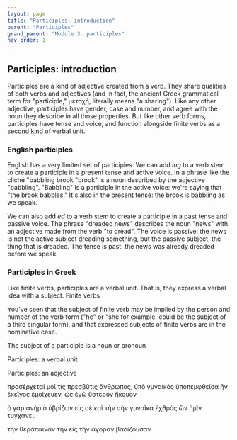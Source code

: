 ```yaml
---
layout: page
title: "Participles: introduction"
parent: "Participles"
grand_parent: "Module 3: participles"
nav_order: 1
---
```




## Participles: introduction

Participles are a kind of adjective created from a verb. They share qualities of both verbs and adjectives (and in fact, the ancient Greek grammatical term for "participle," μετοχή, literally means "a sharing").  Like any other adjective, participles have gender, case and number, and agree with the noun they describe in all those properties. But like other verb forms, participles have tense and voice, and function alongside finite verbs as a second kind of verbal unit.



### English participles

English has a very limited set of participles.  We can add *ing* to a verb stem to create a participle in a present tense and active voice.  In a phrase like the cliché "babbling brook "brook" is a noun described by the adjective "babbling". "Babbling" is a participle in the active voice: we're saying that "the brook babbles."  It's also in the present tense: the brook is babbling as we speak.

We can also add *ed* to a verb stem to create a participle in a past tense and passive voice.  The phrase "dreaded news" describes the noun "news" with an adjective made from the verb "to dread".  The voice is passive: the news is not the active subject dreading something, but the passive subject, the thing that is dreaded.  The tense is past: the news was already dreaded before we speak.


### Participles in Greek

Like finite verbs, participles are a verbal unit.  That is, they express a verbal idea with a subject.  Finite verbs 







You've seen that the subject of finite verb may be implied by the person and number of the verb form ("he" or "she for example, could be the subject of a third singular form), and that expressed subjects of finite verbs are in the nominative case.

The subject of a participle is a noun or pronoun



Participles: a verbal unit

Participles: an adjective





προσέρχεταί μοί τις πρεσβῦτις ἄνθρωπος, ὑπὸ γυναικὸς ὑποπεμφθεῖσα ἣν ἐκεῖνος ἐμοίχευεν, ὡς ἐγὼ ὕστερον ἤκουον



ὁ γὰρ ἀνὴρ ὁ ὑβρίζων εἰς σὲ καὶ τὴν σὴν γυναῖκα ἐχθρὸς ὢν ἡμῖν τυγχάνει.



τὴν θεράπαιναν τὴν εἰς τὴν ἀγορὰν βαδίζουσαν 


